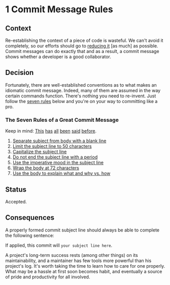 <!--
© 2019-2023 Marco Bresciani

Copying and distribution of this file, with or without modification, are
permitted in any medium without royalty provided the copyright notice
and this notice are preserved.
This file is offered as-is, without any warranty.

SPDX-FileCopyrightText: 2019-2023 Marco Bresciani

SPDX-License-Identifier: FSFAP
-->
# 1 Commit Message Rules

## Context

Re-establishing the context of a piece of code is wasteful.
We can't avoid it completely, so our efforts should go to
[reducing it](https://www.osnews.com/story/19266/WTFs_m) [as much] as
possible.
Commit messages can do exactly that and as a result, a commit message
shows whether a developer is a good collaborator.

## Decision

Fortunately, there are well-established conventions as to what makes an
idiomatic commit message.
Indeed, many of them are assumed in the way certain commands function.
There's nothing you need to re-invent.
Just follow the
[seven rules](https://chris.beams.io/posts/git-commit/#seven-rules)
below and you're on your way to committing like a pro.

### The Seven Rules of a Great Commit Message

Keep in mind:
[This](http://tbaggery.com/2008/04/19/a-note-about-git-commit-messages.html)
[has](https://www.git-scm.com/book/en/v2/Distributed-Git-Contributing-to-a-Project#_commit_guidelines)
[all](https://github.com/torvalds/subsurface-for-dirk/blob/master/README.md#contributing)
[been](http://who-t.blogspot.co.at/2009/12/on-commit-messages.html)
[said](https://github.com/erlang/otp/wiki/writing-good-commit-messages)
[before](https://github.com/spring-projects/spring-framework/blob/30bce7/CONTRIBUTING.md#format-commit-messages).

1. [Separate subject from body with a blank line](https://chris.beams.io/posts/git-commit/#separate)
2. [Limit the subject line to 50 characters](https://chris.beams.io/posts/git-commit/#limit-50)
3. [Capitalize the subject line](https://chris.beams.io/posts/git-commit/#capitalize)
4. [Do not end the subject line with a period](https://chris.beams.io/posts/git-commit/#end)
5. [Use the imperative mood in the subject line](https://chris.beams.io/posts/git-commit/#imperative)
6. [Wrap the body at 72 characters](https://chris.beams.io/posts/git-commit/#wrap-72)
7. [Use the body to explain what and why vs. how](https://chris.beams.io/posts/git-commit/#why-not-how)

## Status

Accepted.

## Consequences

A properly formed commit subject line should always be able to complete
the following sentence:

If applied, this commit will `your subject line here`.

A project's long-term success rests (among other things) on its
maintainability, and a maintainer has few tools more powerful than his
project's log.
It's worth taking the time to learn how to care for one properly.
What may be a hassle at first soon becomes habit, and eventually a
source of pride and productivity for all involved.
